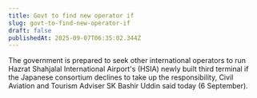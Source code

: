 ```yaml
---
title: Govt to find new operator if
slug: govt-to-find-new-operator-if
draft: false
publishedAt: 2025-09-07T06:35:02.344Z
---
```


The government is prepared to seek other international operators to run Hazrat Shahjalal International Airport's (HSIA) newly built third terminal if the Japanese consortium declines to take up the responsibility, Civil Aviation and Tourism Adviser SK Bashir Uddin said today (6 September).